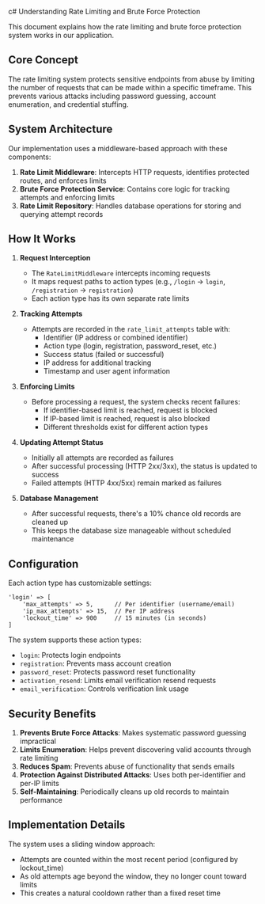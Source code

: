 c# Understanding Rate Limiting and Brute Force Protection

This document explains how the rate limiting and brute force protection system works in our application.

## Core Concept

The rate limiting system protects sensitive endpoints from abuse by limiting the number of requests that can be made within a specific timeframe. This prevents various attacks including password guessing, account enumeration, and credential stuffing.

## System Architecture

Our implementation uses a middleware-based approach with these components:

1. **Rate Limit Middleware**: Intercepts HTTP requests, identifies protected routes, and enforces limits
2. **Brute Force Protection Service**: Contains core logic for tracking attempts and enforcing limits
3. **Rate Limit Repository**: Handles database operations for storing and querying attempt records

## How It Works

1. **Request Interception**
   - The `RateLimitMiddleware` intercepts incoming requests
   - It maps request paths to action types (e.g., `/login` → `login`, `/registration` → `registration`)
   - Each action type has its own separate rate limits

2. **Tracking Attempts**
   - Attempts are recorded in the `rate_limit_attempts` table with:
     - Identifier (IP address or combined identifier)
     - Action type (login, registration, password_reset, etc.)
     - Success status (failed or successful)
     - IP address for additional tracking
     - Timestamp and user agent information

3. **Enforcing Limits**
   - Before processing a request, the system checks recent failures:
     - If identifier-based limit is reached, request is blocked
     - If IP-based limit is reached, request is also blocked
     - Different thresholds exist for different action types

4. **Updating Attempt Status**
   - Initially all attempts are recorded as failures
   - After successful processing (HTTP 2xx/3xx), the status is updated to success
   - Failed attempts (HTTP 4xx/5xx) remain marked as failures

5. **Database Management**
   - After successful requests, there's a 10% chance old records are cleaned up
   - This keeps the database size manageable without scheduled maintenance

## Configuration

Each action type has customizable settings:

```
'login' => [
    'max_attempts' => 5,      // Per identifier (username/email)
    'ip_max_attempts' => 15,  // Per IP address
    'lockout_time' => 900     // 15 minutes (in seconds)
]
```

The system supports these action types:
- `login`: Protects login endpoints
- `registration`: Prevents mass account creation
- `password_reset`: Protects password reset functionality
- `activation_resend`: Limits email verification resend requests
- `email_verification`: Controls verification link usage

## Security Benefits

1. **Prevents Brute Force Attacks**: Makes systematic password guessing impractical
2. **Limits Enumeration**: Helps prevent discovering valid accounts through rate limiting
3. **Reduces Spam**: Prevents abuse of functionality that sends emails
4. **Protection Against Distributed Attacks**: Uses both per-identifier and per-IP limits
5. **Self-Maintaining**: Periodically cleans up old records to maintain performance

## Implementation Details

The system uses a sliding window approach:
- Attempts are counted within the most recent period (configured by lockout_time)
- As old attempts age beyond the window, they no longer count toward limits
- This creates a natural cooldown rather than a fixed reset time

